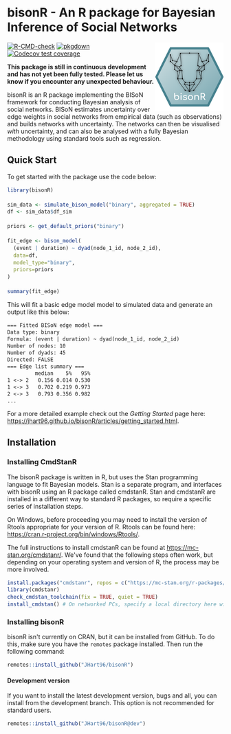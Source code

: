 # bisonR - An R package for Bayesian Inference of Social Networks

<img src="man/figures/hex.svg" width=160 align="right" />

<!-- badges: start -->
[![R-CMD-check](https://github.com/JHart96/bisonR/workflows/R-CMD-check/badge.svg)](https://github.com/JHart96/bisonR/actions)
[![pkgdown](https://github.com/JHart96/bisonR/workflows/pkgdown/badge.svg)](https://github.com/JHart96/bisonR/actions)
[![Codecov test coverage](https://codecov.io/gh/JHart96/bisonR/branch/main/graph/badge.svg)](https://app.codecov.io/gh/JHart96/bisonR?branch=main)
<!-- badges: end -->

**This package is still in continuous development and has not yet been fully tested. Please let us know if you encounter any unexpected behaviour.**

bisonR is an R package implementing the BISoN framework for conducting Bayesian analysis of social networks. BISoN estimates uncertainty over edge weights in social networks from empirical data (such as observations) and builds networks with uncertainty. The networks can then be visualised *with* uncertainty, and can also be analysed with a fully Bayesian methodology using standard tools such as regression.

## Quick Start

To get started with the package use the code below:

```r
library(bisonR)

sim_data <- simulate_bison_model("binary", aggregated = TRUE)
df <- sim_data$df_sim

priors <- get_default_priors("binary")

fit_edge <- bison_model(
  (event | duration) ~ dyad(node_1_id, node_2_id), 
  data=df, 
  model_type="binary",
  priors=priors
)

summary(fit_edge)
```

This will fit a basic edge model model to simulated data and generate an output like this below:

```
=== Fitted BISoN edge model ===
Data type: binary
Formula: (event | duration) ~ dyad(node_1_id, node_2_id)
Number of nodes: 10
Number of dyads: 45
Directed: FALSE
=== Edge list summary ===
         median    5%   95%
1 <-> 2   0.156 0.014 0.530
1 <-> 3   0.702 0.219 0.973
2 <-> 3   0.793 0.356 0.982
...
```

For a more detailed example check out the *Getting Started* page here: https://jhart96.github.io/bisonR/articles/getting_started.html.

## Installation

### Installing CmdStanR

The bisonR package is written in R, but uses the Stan programming language to fit Bayesian models. Stan is a separate program, and interfaces with bisonR using an R package called cmdstanR. Stan and cmdstanR are installed in a different way to standard R packages, so require a specific series of installation steps. 

On Windows, before proceeding you may need to install the version of Rtools appropriate for your version of R. Rtools can be found here: https://cran.r-project.org/bin/windows/Rtools/.

The full instructions to install cmdstanR can be found at https://mc-stan.org/cmdstanr/. We've found that the following steps often work, but depending on your operating system and version of R, the process may be more involved.

```r
install.packages("cmdstanr", repos = c("https://mc-stan.org/r-packages/", getOption("repos")))
library(cmdstanr)
check_cmdstan_toolchain(fix = TRUE, quiet = TRUE)
install_cmdstan() # On networked PCs, specify a local directory here with the argument dir=path_to_local_directory
```

### Installing bisonR

bisonR isn't currently on CRAN, but it can be installed from GitHub. To do this, make sure you have the `remotes` package installed. Then run the following command:

```r
remotes::install_github("JHart96/bisonR")
```

#### Development version

If you want to install the latest development version, bugs and all, you can install from the development branch. This option is not recommended for standard users.

```r
remotes::install_github("JHart96/bisonR@dev")
```
